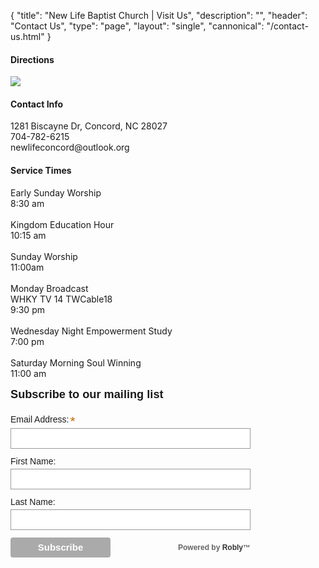 {
	"title": "New Life Baptist Church | Visit Us",
	"description": "",
	"header": "Contact Us",
	"type": "page",
	"layout": "single",
	"cannonical": "/contact-us.html"
}
<section class="interior-section">
	<div class="container">
		<div class="row">
			<div class="col-md-6">
				<h4>Directions</h4>
				<a href="https://www.google.com/maps/place/1281+Biscayne+Dr,+Concord,+NC+28027/@35.432919,-80.6706887,17z/data=!3m1!4b1!4m5!3m4!1s0x885405afcc75371f:0x203b9f95bfb54ed!8m2!3d35.432919!4d-80.6685">
					<img src="/images/maps.png">
				</a>
				<div class="row">
					<div class="col-xs-12">
						<h4>Contact Info</h4>
						<p>
							1281 Biscayne Dr, Concord, NC 28027
							<br>
							704-782-6215
							<br>
							newlifeconcord@outlook.org
						</p>
					</div>
				</div>
			</div>
			<div class="col-md-6">
				<h4>Service Times</h4>
				<p>Early Sunday Worship
					<br>8:30 am
					<br>
					<br>Kingdom Education Hour
					<br>10:15 am
					<br>
					<br>Sunday Worship
					<br>11:00am
					<br>
					<br>Monday Broadcast
					<br>WHKY TV 14 TWCable18
					<br>9:30 pm
					<br>
					<br>Wednesday Night Empowerment Study
					<br>7:00 pm
					<br>
					<br>Saturday Morning Soul Winning
					<br>11:00 am
				</p>
			</div>
			<div class="col-md-6">
					<script src='https://www.google.com/recaptcha/api.js'></script>
					<script src="//ajax.googleapis.com/ajax/libs/jquery/1.8.3/jquery.min.js"></script>
					<!-- Begin Robly Signup Form -->
					<div id="robly_embed_signup">
						<form action="https://list.robly.com/subscribe/post" method="post" id="robly_embedded_subscribe_form" name="robly_embedded_subscribe_form" class="validate" target="_blank"  novalidate="">
							<input type="hidden" name="a" value="2cc42425d529965abcc72454bb4f454b" />
							<h2>Subscribe to our mailing list</h2>
							<div class="robly_field_group"><label>Email Address:<span class="asterisk">*</span></label><input type="text" name="EMAIL" id="DATA0" class="required" autocapitalize="off" autocorrect="off" value=""></div>
							<div class="clearfix"></div>
							<div class="robly_field_group"><label>First Name:</label><input type="text" name="FNAME" id="DATA1" class="" value=""></div>
							<div class="clearfix"></div>
							<div class="robly_field_group"><label>Last Name:</label><input type="text" name="LNAME" id="DATA2" class="" value=""></div>
							<div class="clearfix"></div>
							<div class="clearfix"></div>
							<div class="clear">
								<input type="submit" value="Subscribe" name="subscribe" class="button g-recaptcha" data-sitekey="6Ld9XlUUAAAAABcR5houwBXwlA_3STKsG2SzYCVw" data-callback="robly_recaptcha_callback"/>
										<div class="power"><p>Powered by <a href="http://www.robly.com">Robly</a>&trade;</p></div>
							</div>
						</form>
					</div>
					<style type="text/css">
							#robly_embed_signup{clear:left; font:14px Helvetica,Arial,sans-serif; width: 400px; }
							#robly_embed_signup form {display:block; position:relative; text-align:left;}
							#robly_embed_signup h2 {font-weight:bold; padding:0; margin:15px 0; font-size:1.3em;}
							#robly_embed_signup input {border:1px solid #999; -webkit-appearance:none;}
							#robly_embed_signup input[type=checkbox]{-webkit-appearance:checkbox;}
							#robly_embed_signup input[type=radio]{-webkit-appearance:radio;}
							#robly_embed_signup input:focus {border-color:#333;}
							#robly_embed_signup .button {background-color: #aaa; border: 0 none; border-radius:4px; color: #FFFFFF; cursor: pointer; display: inline-block; font-size:15px; font-weight: bold; height: 32px; line-height: 32px; margin: 0 5px 10px 0; padding:0; text-align: center; text-decoration: none; vertical-align: top; white-space: nowrap; width: auto;}
							#robly_embed_signup .button:hover {background-color:#777;}
							#robly_embed_signup .slim_button {background-color: #aaa; border: 0 none; border-radius:4px; color: #FFFFFF; cursor: pointer; display: inline-block; font-size:15px; font-weight: bold; height: 32px; line-height: 32px; margin: 0 5px 10px 0; padding:0 15px; text-align: center; text-decoration: none; vertical-align: top; white-space: nowrap; width: auto;}
							#robly_embed_signup .slim_button:hover {background-color:#777;}
							#robly_embed_signup .small_meta {font-size: 11px;}
							#robly_embed_signup .nowrap {white-space:nowrap;}
							#robly_embed_signup .clear {clear:none; display:inline;visibility:visible;}
							#robly_embed_signup .robly_field_group {clear:left; position:relative; width:96%; padding-bottom:3%; min-height:50px;}
							#robly_embed_signup .size1of2 {clear:none; float:left; display:inline-block; width:46%; margin-right:4%;}
							#robly_embed_signup .size1of2 {margin-right:2%;}
							#robly_embed_signup .robly_field_group label {display:block; margin-bottom:3px; font-size: 1.0em; font-weight: 100; padding-bottom:1px;}
							#robly_embed_signup .robly_field_group input {display:block; width:100%; padding:8px 0; text-indent:2%;}
							#robly_embed_signup .robly_field_group select {display:inline-block; width:99%; padding:5px 0; margin-bottom:2px;}
							#robly_embed_signup .datefield, #robly_embed_signup .phonefield_us{padding:5px 0;}
							#robly_embed_signup .datefield input, #robly_embed_signup .phonefield_us input{display:inline; width:60px; margin:0 2px; letter-spacing:1px; text-align:left; padding:5px 0 2px 0;}
							#robly_embed_signup .phonefield_us .phonearea input, #robly_embed_signup .phonefield_us .phonedetail1 input{width:40px;}
							#robly_embed_signup .datefield .monthfield input, #robly_embed_signup .datefield .dayfield input{width:35px;}
							#robly_embed_signup .datefield label, #robly_embed_signup .phonefield_us label{display:none;}
							#robly_embed_signup .indicates-required {text-align:right; font-size:11px; margin-right:4%;}
							#robly_embed_signup .asterisk {color:#c60; font-size:150%;}
							#robly_embed_signup .robly_field_group .asterisk {position:relative;top:5px; left:2px;}
							#robly_embed_signup label {display:block; font-size:16px; padding-bottom:10px; font-weight:bold;}
							#robly_embed_signup input.email {display:block; padding:8px 0; margin:0 4% 10px 0; text-indent:5px; width:90%; min-width:130px;}
							#robly_embed_signup input.slim_email {display:inline-block; padding:8px 0; margin:0 4% 10px 0; text-indent:5px; width:60%;}
							#robly_embed_signup input.button {width:40%; margin:0 0 10px 0; min-width:90px;}
							#robly_embed_signup .robly_field_group.input_group ul {margin:0; padding:5px 0; list-style:none;}
							#robly_embed_signup .robly_field_group.input_group ul li {display:block; padding:3px 0; margin:0;}
							#robly_embed_signup .robly_field_group.input_group label {display:inline;}
							#robly_embed_signup .robly_field_group.input_group input {display:inline; width:auto; border:none;}
							#robly_embed_signup div#robly_responses {float:left; top:-1.4em; padding:0em .5em 0em .5em; overflow:hidden; width:90%;margin: 0 5%; clear: both;}
							#robly_embed_signup div.response {margin:1em 0; padding:1em .5em .5em 0; font-weight:bold; float:left; top:-1.5em; z-index:1; width:80%;}
							#robly_embed_signup #robly_error_response {display:none;}
							#robly_embed_signup #robly_success_response {color:#529214; display:none;}
							#robly_embed_signup label.error {display:block; float:none; width:auto; margin-left:1.05em; text-align:left; padding:.5em 0;}
							#robly_embedded-subscribe {clear:both; width:auto; display:block; margin:1em 0 1em 5%;}
							#robly_embed_signup #num-subscribers {font-size:1.1em;}
							#robly_embed_signup #num-subscribers span {padding:.5em; border:1px solid #ccc; margin-right:.5em; font-weight:bold;}
							#robly_embed_signup .power {postion: relative; float: right; margin-right: 16px; height:32px;}
							#robly_embed_signup #slim_power {float:none;}
							#robly_embed_signup .power p {font-size:12px; margin:0px; font-weight:bold; line-height:32px; color:#666;}
							#robly_embed_signup .power p a {text-decoration:none; font-weight:bold; color:#333;}
							#robly_embed_signup .power p a:hover {text-decoration:none; color:#000;}
							@media (max-width: 600px) {
								.g-recaptcha {transform: scale(0.77); -webkit-transform:scale(0.77); transform-origin:0 0; -webkit-transform-origin:0 0; }
							}
						/* Add your own Robly form styles to your site stylesheet or in this style block.
								We recommend moving this block and the preceding CSS link to the HEAD of your HTML file. */
					</style>
						<script>
							function robly_recaptcha_callback(token) {
									var email = $("#DATA0").val();
									if (!is_valid_email_address(email)) {
											alert("Please enter a valid email address.");
											return false;
									}
									if (!$("#DATA0").val()) {
											alert("Please fill in all required fields!");
											return false
									}
									var f = $("#robly_embedded_subscribe_form");
									f.submit();
							}
							function is_valid_email_address(emailAddress) {
									var pattern = new RegExp(/^((([a-z]|\d|[!#\$%&'\*\+\-\/=\?\^_`{\|}~]|[\u00A0-\uD7FF\uF900-\uFDCF\uFDF0-\uFFEF])+(\.([a-z]|\d|[!#\$%&'\*\+\-\/=\?\^_`{\|}~]|[\u00A0-\uD7FF\uF900-\uFDCF\uFDF0-\uFFEF])+)*)|((\x22)((((\x20|\x09)*(\x0d\x0a))?(\x20|\x09)+)?(([\x01-\x08\x0b\x0c\x0e-\x1f\x7f]|\x21|[\x23-\x5b]|[\x5d-\x7e]|[\u00A0-\uD7FF\uF900-\uFDCF\uFDF0-\uFFEF])|(\\([\x01-\x09\x0b\x0c\x0d-\x7f]|[\u00A0-\uD7FF\uF900-\uFDCF\uFDF0-\uFFEF]))))*(((\x20|\x09)*(\x0d\x0a))?(\x20|\x09)+)?(\x22)))@((([a-z]|\d|[\u00A0-\uD7FF\uF900-\uFDCF\uFDF0-\uFFEF])|(([a-z]|\d|[\u00A0-\uD7FF\uF900-\uFDCF\uFDF0-\uFFEF])([a-z]|\d|-|\.|_|~|[\u00A0-\uD7FF\uF900-\uFDCF\uFDF0-\uFFEF])*([a-z]|\d|[\u00A0-\uD7FF\uF900-\uFDCF\uFDF0-\uFFEF])))\.)+(([a-z]|[\u00A0-\uD7FF\uF900-\uFDCF\uFDF0-\uFFEF])|(([a-z]|[\u00A0-\uD7FF\uF900-\uFDCF\uFDF0-\uFFEF])([a-z]|\d|-|\.|_|~|[\u00A0-\uD7FF\uF900-\uFDCF\uFDF0-\uFFEF])*([a-z]|[\u00A0-\uD7FF\uF900-\uFDCF\uFDF0-\uFFEF])))\.?$/i);
									return pattern.test(emailAddress);
							}
						</script>
						<!-- End Robly Signup Form -->
			</div>
		</div>
	</div>
</section>